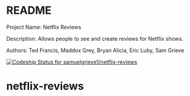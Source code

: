 # README

Project Name: Netflix Reviews

Description: Allows people to see and create reviews for Netflix shows.

Authors: Ted Francis, Maddox Grey, Bryan Alicia, Eric Luby, Sam Grieve

[![Codeship Status for samuelgrieve1/netflix-reviews](https://app.codeship.com/projects/9a8ea8cf-c1b8-4a20-b8a5-7303a9716eda/status?branch=master)](https://app.codeship.com/projects/414908)

# netflix-reviews
